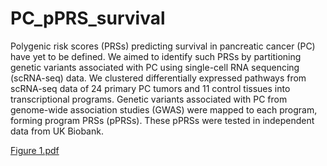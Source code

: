 # PC_pPRS_survival

Polygenic risk scores (PRSs) predicting survival in pancreatic cancer (PC) have yet to be defined. We aimed to identify such PRSs by partitioning genetic variants associated with PC using single-cell RNA sequencing (scRNA-seq) data. We clustered differentially expressed pathways from scRNA-seq data of 24 primary PC tumors and 11 control tissues into transcriptional programs. Genetic variants associated with PC from genome-wide association studies (GWAS) were mapped to each program, forming program PRSs (pPRSs). These pPRSs were tested in independent data from UK Biobank. 

[Figure 1.pdf](https://github.com/SDTC-CPMed/PC_pPRS_survival/files/14089436/Figure.1.pdf)
